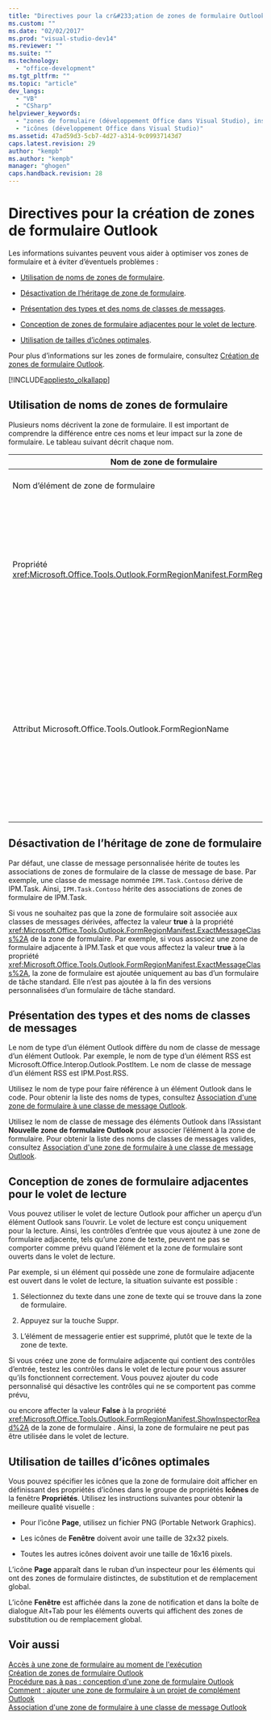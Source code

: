 ```yaml
---
title: "Directives pour la cr&#233;ation de zones de formulaire Outlook | Microsoft Docs"
ms.custom: ""
ms.date: "02/02/2017"
ms.prod: "visual-studio-dev14"
ms.reviewer: ""
ms.suite: ""
ms.technology: 
  - "office-development"
ms.tgt_pltfrm: ""
ms.topic: "article"
dev_langs: 
  - "VB"
  - "CSharp"
helpviewer_keywords: 
  - "zones de formulaire (développement Office dans Visual Studio), instructions"
  - "icônes (développement Office dans Visual Studio)"
ms.assetid: 47ad59d3-5cb7-4d27-a314-9c09937143d7
caps.latest.revision: 29
author: "kempb"
ms.author: "kempb"
manager: "ghogen"
caps.handback.revision: 28
---
```

# Directives pour la cr&#233;ation de zones de formulaire Outlook
  Les informations suivantes peuvent vous aider à optimiser vos zones de formulaire et à éviter d’éventuels problèmes :  
  
-   [Utilisation de noms de zones de formulaire](#UsingFormRegions).  
  
-   [Désactivation de l’héritage de zone de formulaire](#DisablingInheritance).  
  
-   [Présentation des types et des noms de classes de messages](#ClassNames).  
  
-   [Conception de zones de formulaire adjacentes pour le volet de lecture](#ReadingPane).  
  
-   [Utilisation de tailles d’icônes optimales](#UsingOptimal).  
  
 Pour plus d’informations sur les zones de formulaire, consultez [Création de zones de formulaire Outlook](../vsto/creating-outlook-form-regions.md).  
  
 [!INCLUDE[appliesto_olkallapp](../vsto/includes/appliesto-olkallapp-md.md)]  
  
##  <a name="UsingFormRegions"></a> Utilisation de noms de zones de formulaire  
 Plusieurs noms décrivent la zone de formulaire. Il est important de comprendre la différence entre ces noms et leur impact sur la zone de formulaire. Le tableau suivant décrit chaque nom.  
  
|Nom de zone de formulaire|Description|  
|-------------------------------|-----------------|  
|Nom d’élément de zone de formulaire|Nom que vous spécifiez pour l’élément **Zone de formulaire Outlook** dans la boîte de dialogue **Ajouter un nouvel élément**. Il s’agit du nom du fichier de code de zone de formulaire affiché dans l’**Explorateur de solutions**.|  
|Propriété <xref:Microsoft.Office.Tools.Outlook.FormRegionManifest.FormRegionName%2A>|Vous spécifiez ce nom dans la page **Fournissez un texte descriptif et sélectionnez vos préférences d’affichage** de l’Assistant **Nouvelle zone de formulaire Outlook**. Ce nom apparaît comme propriété **FormRegionName** dans la fenêtre **Propriétés**.<br /><br /> Utilisez la propriété <xref:Microsoft.Office.Tools.Outlook.FormRegionManifest.FormRegionName%2A> pour spécifier l’étiquette qui identifie la zone de formulaire dans l’interface utilisateur d’Outlook. Pour les zones de formulaire distinctes, ce nom s’affiche sous forme de bouton dans le ruban de l’élément Outlook.<br /><br /> Pour les zones de formulaire adjacentes, ce nom s’affiche sous forme de texte d’en\-tête au\-dessus de la zone de formulaire.|  
|Attribut Microsoft.Office.Tools.Outlook.FormRegionName|Quand vous ajoutez un élément **Zone de formulaire Outlook** au projet, Visual Studio affecte à cette propriété le nom qualifié complet de la zone de formulaire. Le nom qualifié complet par défaut est le nom du complément VSTO associé au nom de la zone de formulaire par un point, par exemple `OutlookAddIn1.FormRegion1`.<br /><br /> Ce nom qualifié complet apparaît également en tant qu’attribut en haut de la classe de fabrique de zones de formulaire.<br /><br /> Utilisez l’attribut Microsoft.Office.Tools.Outlook.FormRegionName pour identifier de manière unique la zone de formulaire dans tous les compléments VSTO d’Outlook. Vous ne pouvez pas modifier la valeur de l’attribut Microsoft.Office.Tools.Outlook.FormRegionName en renommant l’élément de zone de formulaire ou en modifiant la propriété <xref:Microsoft.Office.Tools.Outlook.FormRegionManifest.FormRegionName%2A>. Pour modifier ce nom, vous devez modifier l’attribut Microsoft.Office.Tools.Outlook.FormRegionName dans le fichier de code de zone de formulaire.|  
  
##  <a name="DisablingInheritance"></a> Désactivation de l’héritage de zone de formulaire  
 Par défaut, une classe de message personnalisée hérite de toutes les associations de zones de formulaire de la classe de message de base. Par exemple, une classe de message nommée `IPM.Task.Contoso` dérive de IPM.Task. Ainsi, `IPM.Task.Contoso` hérite des associations de zones de formulaire de IPM.Task.  
  
 Si vous ne souhaitez pas que la zone de formulaire soit associée aux classes de messages dérivées, affectez la valeur **true** à la propriété <xref:Microsoft.Office.Tools.Outlook.FormRegionManifest.ExactMessageClass%2A> de la zone de formulaire. Par exemple, si vous associez une zone de formulaire adjacente à IPM.Task et que vous affectez la valeur **true** à la propriété <xref:Microsoft.Office.Tools.Outlook.FormRegionManifest.ExactMessageClass%2A>, la zone de formulaire est ajoutée uniquement au bas d’un formulaire de tâche standard. Elle n’est pas ajoutée à la fin des versions personnalisées d’un formulaire de tâche standard.  
  
##  <a name="ClassNames"></a> Présentation des types et des noms de classes de messages  
 Le nom de type d’un élément Outlook diffère du nom de classe de message d’un élément Outlook. Par exemple, le nom de type d’un élément RSS est Microsoft.Office.Interop.Outlook.PostItem. Le nom de classe de message d’un élément RSS est IPM.Post.RSS.  
  
 Utilisez le nom de type pour faire référence à un élément Outlook dans le code. Pour obtenir la liste des noms de types, consultez [Association d'une zone de formulaire à une classe de message Outlook](../vsto/associating-a-form-region-with-an-outlook-message-class.md).  
  
 Utilisez le nom de classe de message des éléments Outlook dans l’Assistant **Nouvelle zone de formulaire Outlook** pour associer l’élément à la zone de formulaire. Pour obtenir la liste des noms de classes de messages valides, consultez [Association d'une zone de formulaire à une classe de message Outlook](../vsto/associating-a-form-region-with-an-outlook-message-class.md).  
  
##  <a name="ReadingPane"></a> Conception de zones de formulaire adjacentes pour le volet de lecture  
 Vous pouvez utiliser le volet de lecture Outlook pour afficher un aperçu d’un élément Outlook sans l’ouvrir. Le volet de lecture est conçu uniquement pour la lecture. Ainsi, les contrôles d’entrée que vous ajoutez à une zone de formulaire adjacente, tels qu’une zone de texte, peuvent ne pas se comporter comme prévu quand l’élément et la zone de formulaire sont ouverts dans le volet de lecture.  
  
 Par exemple, si un élément qui possède une zone de formulaire adjacente est ouvert dans le volet de lecture, la situation suivante est possible :  
  
1.  Sélectionnez du texte dans une zone de texte qui se trouve dans la zone de formulaire.  
  
2.  Appuyez sur la touche Suppr.  
  
3.  L’élément de messagerie entier est supprimé, plutôt que le texte de la zone de texte.  
  
 Si vous créez une zone de formulaire adjacente qui contient des contrôles d’entrée, testez les contrôles dans le volet de lecture pour vous assurer qu’ils fonctionnent correctement. Vous pouvez ajouter du code personnalisé qui désactive les contrôles qui ne se comportent pas comme prévu,  
  
 ou encore affecter la valeur **False** à la propriété <xref:Microsoft.Office.Tools.Outlook.FormRegionManifest.ShowInspectorRead%2A> de la zone de formulaire . Ainsi, la zone de formulaire ne peut pas être utilisée dans le volet de lecture.  
  
##  <a name="UsingOptimal"></a> Utilisation de tailles d’icônes optimales  
 Vous pouvez spécifier les icônes que la zone de formulaire doit afficher en définissant des propriétés d’icônes dans le groupe de propriétés **Icônes** de la fenêtre **Propriétés**. Utilisez les instructions suivantes pour obtenir la meilleure qualité visuelle :  
  
-   Pour l’icône **Page**, utilisez un fichier PNG \(Portable Network Graphics\).  
  
-   Les icônes de **Fenêtre** doivent avoir une taille de 32x32 pixels.  
  
-   Toutes les autres icônes doivent avoir une taille de 16x16 pixels.  
  
 L’icône **Page** apparaît dans le ruban d’un inspecteur pour les éléments qui ont des zones de formulaire distinctes, de substitution et de remplacement global.  
  
 L’icône **Fenêtre** est affichée dans la zone de notification et dans la boîte de dialogue Alt\+Tab pour les éléments ouverts qui affichent des zones de substitution ou de remplacement global.  
  
## Voir aussi  
 [Accès à une zone de formulaire au moment de l'exécution](../vsto/accessing-a-form-region-at-run-time.md)   
 [Création de zones de formulaire Outlook](../vsto/creating-outlook-form-regions.md)   
 [Procédure pas à pas : conception d'une zone de formulaire Outlook](../vsto/walkthrough-designing-an-outlook-form-region.md)   
 [Comment : ajouter une zone de formulaire à un projet de complément Outlook](../vsto/how-to-add-a-form-region-to-an-outlook-add-in-project.md)   
 [Association d'une zone de formulaire à une classe de message Outlook](../vsto/associating-a-form-region-with-an-outlook-message-class.md)  
  
  